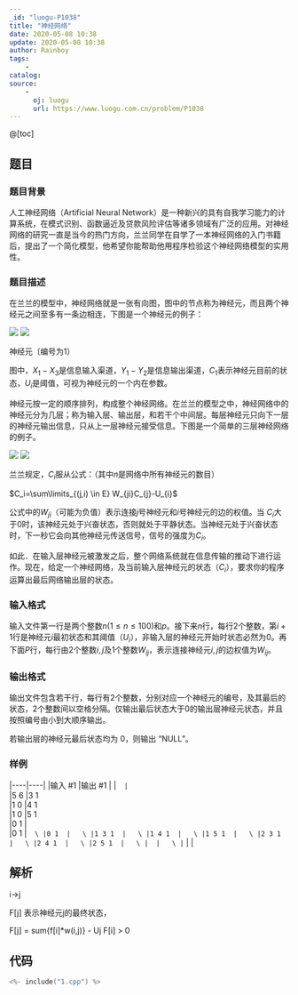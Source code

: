 ```yaml
---
_id: "luogu-P1038"
title: "神经网络"
date: 2020-05-08 10:38
update: 2020-05-08 10:38
author: Rainboy
tags:
    - 
catalog: 
source: 
    - 
      oj: luogu
      url: https://www.luogu.com.cn/problem/P1038
---
```


@[toc]

## 题目

### 题目背景 
人工神经网络（Artificial Neural Network）是一种新兴的具有自我学习能力的计算系统，在模式识别、函数逼近及贷款风险评估等诸多领域有广泛的应用。对神经网络的研究一直是当今的热门方向，兰兰同学在自学了一本神经网络的入门书籍后，提出了一个简化模型，他希望你能帮助他用程序检验这个神经网络模型的实用性。





### 题目描述

在兰兰的模型中，神经网络就是一张有向图，图中的节点称为神经元，而且两个神经元之间至多有一条边相连，下图是一个神经元的例子：

 ![](https://cdn.luogu.com.cn/upload/pic/13.png) ![](https://cdn.luogu.com.cn/upload/pic/58251.png)

神经元〔编号为$1$）


图中，$X_1-X_3$是信息输入渠道，$Y_1-Y_2$是信息输出渠道，$C_1$表示神经元目前的状态，$U_i$是阈值，可视为神经元的一个内在参数。


神经元按一定的顺序排列，构成整个神经网络。在兰兰的模型之中，神经网络中的神经元分为几层；称为输入层、输出层，和若干个中间层。每层神经元只向下一层的神经元输出信息，只从上一层神经元接受信息。下图是一个简单的三层神经网络的例子。

 ![](https://cdn.luogu.com.cn/upload/pic/14.png)  ![](https://cdn.luogu.com.cn/upload/pic/58252.png)

兰兰规定，$C_i$服从公式：（其中$n$是网络中所有神经元的数目）


$C_i=\sum\limits_{(j,i) \in E} W_{ji}C_{j}-U_{i}$

公式中的$W_{ji}$（可能为负值）表示连接$j$号神经元和$i$号神经元的边的权值。当 $C_i$大于$0$时，该神经元处于兴奋状态，否则就处于平静状态。当神经元处于兴奋状态时，下一秒它会向其他神经元传送信号，信号的强度为$C_i$。


如此．在输入层神经元被激发之后，整个网络系统就在信息传输的推动下进行运作。现在，给定一个神经网络，及当前输入层神经元的状态（$C_i$），要求你的程序运算出最后网络输出层的状态。





### 输入格式
输入文件第一行是两个整数$n(1 \le n \le 100)$和$p$。接下来$n$行，每行$2$个整数，第$i+1$行是神经元$i$最初状态和其阈值（$U_i$），非输入层的神经元开始时状态必然为$0$。再下面$P$行，每行由$2$个整数$i,j$及$1$个整数$W_{ij}$，表示连接神经元$i,j$的边权值为$W_{ij}$。




### 输出格式

输出文件包含若干行，每行有$2$个整数，分别对应一个神经元的编号，及其最后的状态，$2$个整数间以空格分隔。仅输出最后状态大于$0$的输出层神经元状态，并且按照编号由小到大顺序输出。

若输出层的神经元最后状态均为 $0$，则输出 “NULL”。




### 样例

|----|----|
|输入 #1  |输出 #1  |
|```  |```  \
|5 6  |3 1  \
|1 0  |4 1  \
|1 0  |5 1  \
|0 1  |  \
|0 1  |```  \
|0 1  |   \
|1 3 1  |   \
|1 4 1  |   \
|1 5 1  |   \
|2 3 1  |   \
|2 4 1  |   \
|2 5 1  |   \
|  |   \
|```  |   |




## 解析

i->j

F[j] 表示神经元j的最终状态，

F[j] = sum{f[i]*w(i,j)} - Uj  F[i] > 0


## 代码

```c
<%- include("1.cpp") %>
```
